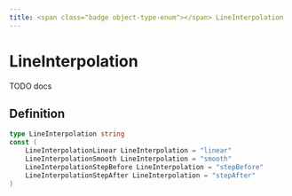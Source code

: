 ```yaml
---
title: <span class="badge object-type-enum"></span> LineInterpolation
---
```

# <span class="badge object-type-enum"></span> LineInterpolation

TODO docs

## Definition

```go
type LineInterpolation string
const (
	LineInterpolationLinear LineInterpolation = "linear"
	LineInterpolationSmooth LineInterpolation = "smooth"
	LineInterpolationStepBefore LineInterpolation = "stepBefore"
	LineInterpolationStepAfter LineInterpolation = "stepAfter"
)

```
